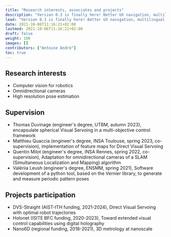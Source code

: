 ```yaml
---
title: "Research interests, associates and projects"
description: "Version 0.3 is finally here! Better UX navigation, multilingual and i18n support, versioned documentation support, dismissible global alert, Mermaid diagrams and visualizations, and more!"
lead: "Version 0.3 is finally here! Better UX navigation, multilingual and i18n support, versioned documentation support, dismissible global alert, Mermaid diagrams and visualizations, and more!"
date: 2021-10-06T11:16:21+02:00
lastmod: 2021-10-06T11:16:21+02:00
draft: false
weight: 100
images: []
contributors: ["Antoine André"]
toc: true
---
```


## Research interests

- Computer vision for robotics
- Omnidirectional cameras
- High resolution pose estimation

## Supervision

- Thomas Duvinage (engineer's degree, UTBM, autumn 2023), encapsulate spherical Visual Servoing in a multi-objective control framework
- Matthieu Quaccia (engineer's degree, INSA Toulouse, spring 2023, co-supervision), implementation of feature maps for Direct Visual Servoing
- Quentin Milot (engineer's degree, INSA Rennes, spring 2022, co-supervision), Adaptation for omnidirectional cameras of a SLAM (Simultaneous Localization and Mapping) algorithm
- Valériia Leush (engineer's degree, ENSMM, spring 2021), Software development of a python tool, based on the Vernier library, to generate and measure periodic pattern poses

## Projects participation

- DVS-Straight (AIST-ITH funding, 2021-2024), Direct Visual Servoing with optimal robot trajectories
- Holonet (ISITE BFC funding, 2020-2023), Toward extended visual control capabilities using digital holography
- Nano6D (regional funding, 2018-2021), 3D metrology at nanoscale
